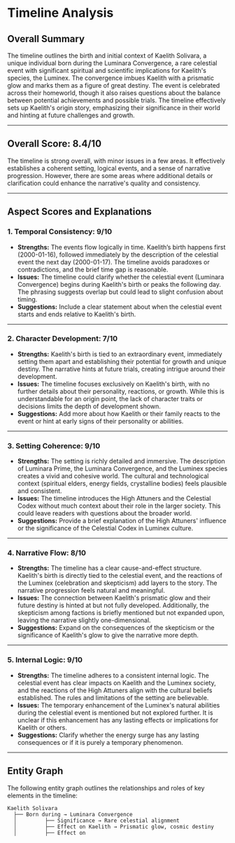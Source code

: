 # Timeline Analysis

## Overall Summary
The timeline outlines the birth and initial context of Kaelith Solivara, a unique individual born during the Luminara Convergence, a rare celestial event with significant spiritual and scientific implications for Kaelith's species, the Luminex. The convergence imbues Kaelith with a prismatic glow and marks them as a figure of great destiny. The event is celebrated across their homeworld, though it also raises questions about the balance between potential achievements and possible trials. The timeline effectively sets up Kaelith's origin story, emphasizing their significance in their world and hinting at future challenges and growth.

---

## Overall Score: **8.4/10**
The timeline is strong overall, with minor issues in a few areas. It effectively establishes a coherent setting, logical events, and a sense of narrative progression. However, there are some areas where additional details or clarification could enhance the narrative's quality and consistency.

---

## Aspect Scores and Explanations

### 1. Temporal Consistency: **9/10**
- **Strengths:** The events flow logically in time. Kaelith’s birth happens first (2000-01-16), followed immediately by the description of the celestial event the next day (2000-01-17). The timeline avoids paradoxes or contradictions, and the brief time gap is reasonable.
- **Issues:** The timeline could clarify whether the celestial event (Luminara Convergence) begins during Kaelith's birth or peaks the following day. The phrasing suggests overlap but could lead to slight confusion about timing.
- **Suggestions:** Include a clear statement about when the celestial event starts and ends relative to Kaelith's birth.

---

### 2. Character Development: **7/10**
- **Strengths:** Kaelith's birth is tied to an extraordinary event, immediately setting them apart and establishing their potential for growth and unique destiny. The narrative hints at future trials, creating intrigue around their development.
- **Issues:** The timeline focuses exclusively on Kaelith's birth, with no further details about their personality, reactions, or growth. While this is understandable for an origin point, the lack of character traits or decisions limits the depth of development shown.
- **Suggestions:** Add more about how Kaelith or their family reacts to the event or hint at early signs of their personality or abilities.

---

### 3. Setting Coherence: **9/10**
- **Strengths:** The setting is richly detailed and immersive. The description of Luminara Prime, the Luminara Convergence, and the Luminex species creates a vivid and cohesive world. The cultural and technological context (spiritual elders, energy fields, crystalline bodies) feels plausible and consistent.
- **Issues:** The timeline introduces the High Attuners and the Celestial Codex without much context about their role in the larger society. This could leave readers with questions about the broader world.
- **Suggestions:** Provide a brief explanation of the High Attuners' influence or the significance of the Celestial Codex in Luminex culture.

---

### 4. Narrative Flow: **8/10**
- **Strengths:** The timeline has a clear cause-and-effect structure. Kaelith's birth is directly tied to the celestial event, and the reactions of the Luminex (celebration and skepticism) add layers to the story. The narrative progression feels natural and meaningful.
- **Issues:** The connection between Kaelith's prismatic glow and their future destiny is hinted at but not fully developed. Additionally, the skepticism among factions is briefly mentioned but not expanded upon, leaving the narrative slightly one-dimensional.
- **Suggestions:** Expand on the consequences of the skepticism or the significance of Kaelith's glow to give the narrative more depth.

---

### 5. Internal Logic: **9/10**
- **Strengths:** The timeline adheres to a consistent internal logic. The celestial event has clear impacts on Kaelith and the Luminex society, and the reactions of the High Attuners align with the cultural beliefs established. The rules and limitations of the setting are believable.
- **Issues:** The temporary enhancement of the Luminex's natural abilities during the celestial event is mentioned but not explored further. It is unclear if this enhancement has any lasting effects or implications for Kaelith or others.
- **Suggestions:** Clarify whether the energy surge has any lasting consequences or if it is purely a temporary phenomenon.

---

## Entity Graph
The following entity graph outlines the relationships and roles of key elements in the timeline:

```plaintext
Kaelith Solivara
  ├── Born during → Luminara Convergence
  │         ├── Significance → Rare celestial alignment
  │         ├── Effect on Kaelith → Prismatic glow, cosmic destiny
  │         ├── Effect on